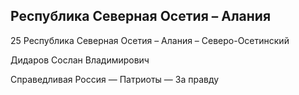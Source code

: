 ## Республика Северная Осетия – Алания
   
   25 Республика Северная Осетия – Алания – Северо-Осетинский
   
   Дидаров Сослан Владимирович
   
   Справедливая Россия — Патриоты — За правду
   
